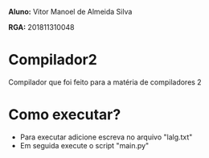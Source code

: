 **Aluno:** Vitor Manoel de Almeida Silva

**RGA:** 201811310048

# Compilador2
Compilador que foi feito para a matéria de compiladores 2

# Como executar?
- Para executar adicione escreva no arquivo "lalg.txt"
- Em seguida execute o script "main.py"